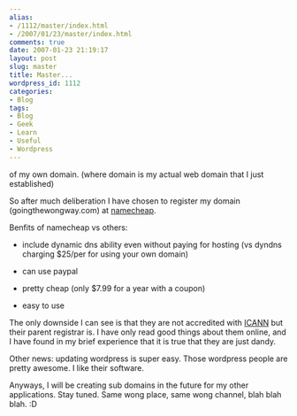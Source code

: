 ```yaml
---
alias:
- /1112/master/index.html
- /2007/01/23/master/index.html
comments: true
date: 2007-01-23 21:19:17
layout: post
slug: master
title: Master...
wordpress_id: 1112
categories:
- Blog
tags:
- Blog
- Geek
- Learn
- Useful
- Wordpress
---
```


of my own domain.  (where domain is my actual web domain that I just established)

So after much deliberation I have chosen to register my domain (goingthewongway.com) at [namecheap](http://www.namecheap.com).

Benfits of namecheap vs others:




  * include dynamic dns ability even without paying for hosting (vs dyndns charging $25/per for using your own domain)

  * can use paypal

  * pretty cheap (only $7.99 for a year with a coupon)

  * easy to use



The only downside I can see is that they are not accredited with [ICANN](http://www.icann.org) but their parent registrar is.  I have only read good things about them online, and I have found in my brief experience that it is true that they are just dandy.

Other news: updating wordpress is super easy.  Those wordpress people are pretty awesome.  I like their software.

Anyways, I will be creating sub domains in the future for my other applications.  Stay tuned.  Same wong place, same wong channel, blah blah blah.  :D
